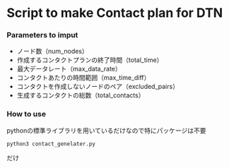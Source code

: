 # Script to make Contact plan for DTN

### Parameters to imput
- ノード数（num_nodes）
- 作成するコンタクトプランの終了時間（total_time）
- 最大データレート（max_data_rate）
- コンタクトあたりの時間範囲（max_time_diff）
- コンタクトを作成しないノードのペア（excluded_pairs）
- 生成するコンタクトの総数（total_contacts）

### How to use

pythonの標準ライブラリを用いているだけなので特にパッケージは不要
```
python3 contact_genelater.py
```
だけ

